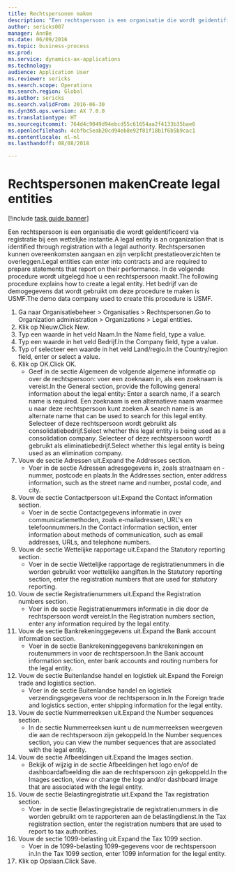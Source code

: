 ```yaml
--- 
title: Rechtspersonen maken
description: "Een rechtspersoon is een organisatie die wordt geïdentificeerd via registratie bij een wettelijke instantie."
author: sericks007
manager: AnnBe
ms.date: 06/09/2016
ms.topic: business-process
ms.prod: 
ms.service: dynamics-ax-applications
ms.technology: 
audience: Application User
ms.reviewer: sericks
ms.search.scope: Operations
ms.search.region: Global
ms.author: sericks
ms.search.validFrom: 2016-06-30
ms.dyn365.ops.version: AX 7.0.0
ms.translationtype: HT
ms.sourcegitcommit: 764d4c9049d94ebcd55c61654aa2f4133b35bae6
ms.openlocfilehash: 4cbfbc5eab20cd94eb8e92f81f18b1f6b5b9cac1
ms.contentlocale: nl-nl
ms.lasthandoff: 08/08/2018

---
```

# <a name="create-legal-entities"></a><span data-ttu-id="8a3cf-103">Rechtspersonen maken</span><span class="sxs-lookup"><span data-stu-id="8a3cf-103">Create legal entities</span></span>

[!include [task guide banner](../../includes/task-guide-banner.md)]

<span data-ttu-id="8a3cf-104">Een rechtspersoon is een organisatie die wordt geïdentificeerd via registratie bij een wettelijke instantie.</span><span class="sxs-lookup"><span data-stu-id="8a3cf-104">A legal entity is an organization that is identified through registration with a legal authority.</span></span> <span data-ttu-id="8a3cf-105">Rechtspersonen kunnen overeenkomsten aangaan en zijn verplicht prestatieoverzichten te overleggen.</span><span class="sxs-lookup"><span data-stu-id="8a3cf-105">Legal entities can enter into contracts and are required to prepare statements that report on their performance.</span></span> <span data-ttu-id="8a3cf-106">In de volgende procedure wordt uitgelegd hoe u een rechtspersoon maakt.</span><span class="sxs-lookup"><span data-stu-id="8a3cf-106">The following procedure explains how to create a legal entity.</span></span> <span data-ttu-id="8a3cf-107">Het bedrijf van de demogegevens dat wordt gebruikt om deze procedure te maken is USMF.</span><span class="sxs-lookup"><span data-stu-id="8a3cf-107">The demo data company used to create this procedure is USMF.</span></span>

1. <span data-ttu-id="8a3cf-108">Ga naar Organisatiebeheer > Organisaties > Rechtspersonen.</span><span class="sxs-lookup"><span data-stu-id="8a3cf-108">Go to Organization administration > Organizations > Legal entities.</span></span>
2. <span data-ttu-id="8a3cf-109">Klik op Nieuw.</span><span class="sxs-lookup"><span data-stu-id="8a3cf-109">Click New.</span></span>
3. <span data-ttu-id="8a3cf-110">Typ een waarde in het veld Naam.</span><span class="sxs-lookup"><span data-stu-id="8a3cf-110">In the Name field, type a value.</span></span>
4. <span data-ttu-id="8a3cf-111">Typ een waarde in het veld Bedrijf.</span><span class="sxs-lookup"><span data-stu-id="8a3cf-111">In the Company field, type a value.</span></span>
5. <span data-ttu-id="8a3cf-112">Typ of selecteer een waarde in het veld Land/regio.</span><span class="sxs-lookup"><span data-stu-id="8a3cf-112">In the Country/region field, enter or select a value.</span></span>
6. <span data-ttu-id="8a3cf-113">Klik op OK.</span><span class="sxs-lookup"><span data-stu-id="8a3cf-113">Click OK.</span></span>
    * <span data-ttu-id="8a3cf-114">Geef in de sectie Algemeen de volgende algemene informatie op over de rechtspersoon: voer een zoeknaam in, als een zoeknaam is vereist.</span><span class="sxs-lookup"><span data-stu-id="8a3cf-114">In the General section, provide the following general information about the legal entity: Enter a search name, if a search name is required.</span></span> <span data-ttu-id="8a3cf-115">Een zoeknaam is een alternatieve naam waarmee u naar deze rechtspersoon kunt zoeken.</span><span class="sxs-lookup"><span data-stu-id="8a3cf-115">A search name is an alternate name that can be used to search for this legal entity.</span></span> <span data-ttu-id="8a3cf-116">Selecteer of deze rechtspersoon wordt gebruikt als consolidatiebedrijf.</span><span class="sxs-lookup"><span data-stu-id="8a3cf-116">Select whether this legal entity is being used as a consolidation company.</span></span> <span data-ttu-id="8a3cf-117">Selecteer of deze rechtspersoon wordt gebruikt als eliminatiebedrijf.</span><span class="sxs-lookup"><span data-stu-id="8a3cf-117">Select whether this legal entity is being used as an elimination company.</span></span>  
7. <span data-ttu-id="8a3cf-118">Vouw de sectie Adressen uit.</span><span class="sxs-lookup"><span data-stu-id="8a3cf-118">Expand the Addresses section.</span></span>
    * <span data-ttu-id="8a3cf-119">Voer in de sectie Adressen adresgegevens in, zoals straatnaam en -nummer, postcode en plaats.</span><span class="sxs-lookup"><span data-stu-id="8a3cf-119">In the Addresses section, enter address information, such as the street name and number, postal code, and city.</span></span>  
8. <span data-ttu-id="8a3cf-120">Vouw de sectie Contactpersoon uit.</span><span class="sxs-lookup"><span data-stu-id="8a3cf-120">Expand the Contact information section.</span></span>
    * <span data-ttu-id="8a3cf-121">Voer in de sectie Contactgegevens informatie in over communicatiemethoden, zoals e-mailadressen, URL's en telefoonnummers.</span><span class="sxs-lookup"><span data-stu-id="8a3cf-121">In the Contact information section, enter information about methods of communication, such as email addresses, URLs, and telephone numbers.</span></span>  
9. <span data-ttu-id="8a3cf-122">Vouw de sectie Wettelijke rapportage uit.</span><span class="sxs-lookup"><span data-stu-id="8a3cf-122">Expand the Statutory reporting section.</span></span>
    * <span data-ttu-id="8a3cf-123">Voer in de sectie Wettelijke rapportage de registratienummers in die worden gebruikt voor wettelijke aangiften.</span><span class="sxs-lookup"><span data-stu-id="8a3cf-123">In the Statutory reporting section, enter the registration numbers that are used for statutory reporting.</span></span>  
10. <span data-ttu-id="8a3cf-124">Vouw de sectie Registratienummers uit.</span><span class="sxs-lookup"><span data-stu-id="8a3cf-124">Expand the Registration numbers section.</span></span>
    * <span data-ttu-id="8a3cf-125">Voer in de sectie Registratienummers informatie in die door de rechtspersoon wordt vereist.</span><span class="sxs-lookup"><span data-stu-id="8a3cf-125">In the Registration numbers section, enter any information required by the legal entity.</span></span>  
11. <span data-ttu-id="8a3cf-126">Vouw de sectie Bankrekeninggegevens uit.</span><span class="sxs-lookup"><span data-stu-id="8a3cf-126">Expand the Bank account information section.</span></span>
    * <span data-ttu-id="8a3cf-127">Voer in de sectie Bankrekeninggegevens bankrekeningen en routenummers in voor de rechtspersoon.</span><span class="sxs-lookup"><span data-stu-id="8a3cf-127">In the Bank account information section, enter bank accounts and routing numbers for the legal entity.</span></span>  
12. <span data-ttu-id="8a3cf-128">Vouw de sectie Buitenlandse handel en logistiek uit.</span><span class="sxs-lookup"><span data-stu-id="8a3cf-128">Expand the Foreign trade and logistics section.</span></span>
    * <span data-ttu-id="8a3cf-129">Voer in de sectie Buitenlandse handel en logistiek verzendingsgegevens voor de rechtspersoon in.</span><span class="sxs-lookup"><span data-stu-id="8a3cf-129">In the Foreign trade and logistics section, enter shipping information for the legal entity.</span></span>  
13. <span data-ttu-id="8a3cf-130">Vouw de sectie Nummerreeksen uit.</span><span class="sxs-lookup"><span data-stu-id="8a3cf-130">Expand the Number sequences section.</span></span>
    * <span data-ttu-id="8a3cf-131">In de sectie Nummerreeksen kunt u de nummerreeksen weergeven die aan de rechtspersoon zijn gekoppeld.</span><span class="sxs-lookup"><span data-stu-id="8a3cf-131">In the Number sequences section, you can view the number sequences that are associated with the legal entity.</span></span>  
14. <span data-ttu-id="8a3cf-132">Vouw de sectie Afbeeldingen uit.</span><span class="sxs-lookup"><span data-stu-id="8a3cf-132">Expand the Images section.</span></span>
    * <span data-ttu-id="8a3cf-133">Bekijk of wijzig in de sectie Afbeeldingen het logo en/of de dashboardafbeelding die aan de rechtspersoon zijn gekoppeld.</span><span class="sxs-lookup"><span data-stu-id="8a3cf-133">In the Images section, view or change the logo and/or dashboard image that are associated with the legal entity.</span></span>  
15. <span data-ttu-id="8a3cf-134">Vouw de sectie Belastingregistratie uit.</span><span class="sxs-lookup"><span data-stu-id="8a3cf-134">Expand the Tax registration section.</span></span>
    * <span data-ttu-id="8a3cf-135">Voer in de sectie Belastingregistratie de registratienummers in die worden gebruikt om te rapporteren aan de belastingdienst.</span><span class="sxs-lookup"><span data-stu-id="8a3cf-135">In the Tax registration section, enter the registration numbers that are used to report to tax authorities.</span></span>  
16. <span data-ttu-id="8a3cf-136">Vouw de sectie 1099-belasting uit.</span><span class="sxs-lookup"><span data-stu-id="8a3cf-136">Expand the Tax 1099 section.</span></span>
    * <span data-ttu-id="8a3cf-137">Voer in de 1099-belasting 1099-gegevens voor de rechtspersoon in.</span><span class="sxs-lookup"><span data-stu-id="8a3cf-137">In the Tax 1099 section, enter 1099 information for the legal entity.</span></span>  
17. <span data-ttu-id="8a3cf-138">Klik op Opslaan.</span><span class="sxs-lookup"><span data-stu-id="8a3cf-138">Click Save.</span></span>


